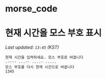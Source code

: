 # morse_code
# 현재 시간을 모스 부호 표시
<!-- MORSE_TIME_START -->
_Last updated: `13:45` (KST)_

```
현재 시간을 입력하세요. 모스 부호로 바꿉니다
.---- ...-- ....- .....
모스 부호를 다시 현재 시간으로 바꿉니다
1345
```
<!-- MORSE_TIME_END -->
